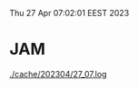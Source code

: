 Thu 27 Apr 07:02:01 EEST 2023
# JAM
<a href='./cache/202304/27_07.log'>./cache/202304/27_07.log</a>
